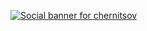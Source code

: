 [![Social banner for chernitsov](https://github.com/Chernitsov/Chernitsov/blob/main/assets/ySH6sCceNJA.jpeg)](https://www.chernitsov.de)
